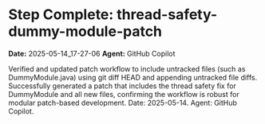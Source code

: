 # Step Complete: thread-safety-dummy-module-patch

**Date:** 2025-05-14_17-27-06
**Agent:** GitHub Copilot

Verified and updated patch workflow to include untracked files (such as DummyModule.java) using git diff HEAD and appending untracked file diffs. Successfully generated a patch that includes the thread safety fix for DummyModule and all new files, confirming the workflow is robust for modular patch-based development. Date: 2025-05-14. Agent: GitHub Copilot.
